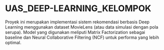 # UAS_DEEP-LEARNING_KELOMPOK
Proyek ini merupakan implementasi sistem rekomendasi berbasis Deep Learning menggunakan dataset MovieLens (atau data simulasi dengan pola serupa). Model yang digunakan meliputi Matrix Factorization sebagai baseline dan Neural Collaborative Filtering (NCF) untuk performa yang lebih optimal.

